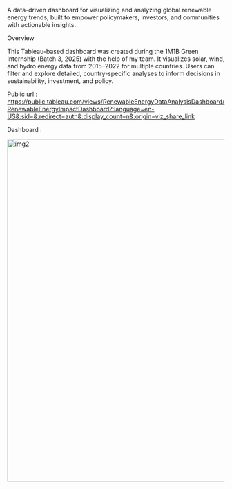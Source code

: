 A data-driven dashboard for visualizing and analyzing global renewable energy trends, built to empower policymakers, investors, and communities with actionable insights.

Overview

This Tableau-based dashboard was created during the 1M1B Green Internship (Batch 3, 2025) with the help of my team. It visualizes solar, wind, and hydro energy data from 2015–2022 for multiple countries. Users can filter and explore detailed, country-specific analyses to inform decisions in sustainability, investment, and policy.

Public url : https://public.tableau.com/views/RenewableEnergyDataAnalysisDashboard/RenewableEnergyImpactDashboard?:language=en-US&:sid=&:redirect=auth&:display_count=n&:origin=viz_share_link


Dashboard :

<img width="1919" height="792" alt="img2" src="https://github.com/user-attachments/assets/abe3a9d8-29f9-4e0f-ab44-60fa22abc9c2" />

